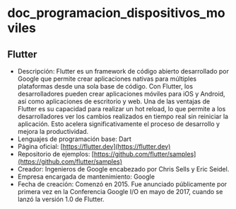 # doc_programacion_dispositivos_moviles

## Flutter

- Descripción: Flutter es un framework de código abierto desarrollado por Google que permite crear aplicaciones nativas para múltiples plataformas desde una sola base de código. Con Flutter, los desarrolladores pueden crear aplicaciones móviles para iOS y Android, así como aplicaciones de escritorio y web.
Una de las ventajas de Flutter es su capacidad para realizar un hot reload, lo que permite a los desarrolladores ver los cambios realizados en tiempo real sin reiniciar la aplicación. Esto acelera significativamente el proceso de desarrollo y mejora la productividad.
- Lenguajes de programación base: Dart
- Página oficial: [https://flutter.dev](https://flutter.dev)
- Repositorio de ejemplos: [https://github.com/flutter/samples](https://github.com/flutter/samples)
- Creador: Ingenieros de Google encabezado por Chris Sells y Eric Seidel.
- Empresa encargada de mantenimiento: Google
- Fecha de creación: Comenzó en 2015. Fue anunciado públicamente por primera vez en la Conferencia Google I/O en mayo de 2017, cuando se lanzó la versión 1.0 de Flutter.
